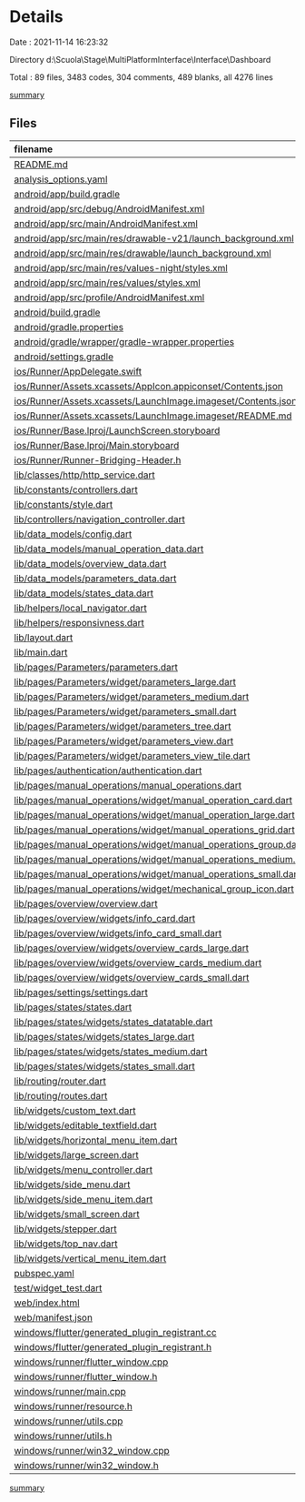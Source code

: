 # Details

Date : 2021-11-14 16:23:32

Directory d:\Scuola\Stage\MultiPlatformInterface\Interface\Dashboard

Total : 89 files,  3483 codes, 304 comments, 489 blanks, all 4276 lines

[summary](results.md)

## Files
| filename | language | code | comment | blank | total |
| :--- | :--- | ---: | ---: | ---: | ---: |
| [README.md](/README.md) | Markdown | 10 | 0 | 7 | 17 |
| [analysis_options.yaml](/analysis_options.yaml) | YAML | 3 | 23 | 4 | 30 |
| [android/app/build.gradle](/android/app/build.gradle) | Groovy | 53 | 3 | 13 | 69 |
| [android/app/src/debug/AndroidManifest.xml](/android/app/src/debug/AndroidManifest.xml) | XML | 4 | 3 | 1 | 8 |
| [android/app/src/main/AndroidManifest.xml](/android/app/src/main/AndroidManifest.xml) | XML | 31 | 12 | 3 | 46 |
| [android/app/src/main/res/drawable-v21/launch_background.xml](/android/app/src/main/res/drawable-v21/launch_background.xml) | XML | 4 | 7 | 2 | 13 |
| [android/app/src/main/res/drawable/launch_background.xml](/android/app/src/main/res/drawable/launch_background.xml) | XML | 4 | 7 | 2 | 13 |
| [android/app/src/main/res/values-night/styles.xml](/android/app/src/main/res/values-night/styles.xml) | XML | 9 | 9 | 1 | 19 |
| [android/app/src/main/res/values/styles.xml](/android/app/src/main/res/values/styles.xml) | XML | 9 | 9 | 1 | 19 |
| [android/app/src/profile/AndroidManifest.xml](/android/app/src/profile/AndroidManifest.xml) | XML | 4 | 3 | 1 | 8 |
| [android/build.gradle](/android/build.gradle) | Groovy | 25 | 0 | 5 | 30 |
| [android/gradle.properties](/android/gradle.properties) | Properties | 3 | 0 | 1 | 4 |
| [android/gradle/wrapper/gradle-wrapper.properties](/android/gradle/wrapper/gradle-wrapper.properties) | Properties | 5 | 1 | 1 | 7 |
| [android/settings.gradle](/android/settings.gradle) | Groovy | 8 | 0 | 4 | 12 |
| [ios/Runner/AppDelegate.swift](/ios/Runner/AppDelegate.swift) | Swift | 12 | 0 | 2 | 14 |
| [ios/Runner/Assets.xcassets/AppIcon.appiconset/Contents.json](/ios/Runner/Assets.xcassets/AppIcon.appiconset/Contents.json) | JSON | 122 | 0 | 1 | 123 |
| [ios/Runner/Assets.xcassets/LaunchImage.imageset/Contents.json](/ios/Runner/Assets.xcassets/LaunchImage.imageset/Contents.json) | JSON | 23 | 0 | 1 | 24 |
| [ios/Runner/Assets.xcassets/LaunchImage.imageset/README.md](/ios/Runner/Assets.xcassets/LaunchImage.imageset/README.md) | Markdown | 3 | 0 | 2 | 5 |
| [ios/Runner/Base.lproj/LaunchScreen.storyboard](/ios/Runner/Base.lproj/LaunchScreen.storyboard) | XML | 36 | 1 | 1 | 38 |
| [ios/Runner/Base.lproj/Main.storyboard](/ios/Runner/Base.lproj/Main.storyboard) | XML | 25 | 1 | 1 | 27 |
| [ios/Runner/Runner-Bridging-Header.h](/ios/Runner/Runner-Bridging-Header.h) | C++ | 1 | 0 | 1 | 2 |
| [lib/classes/http/http_service.dart](/lib/classes/http/http_service.dart) | Dart | 55 | 7 | 8 | 70 |
| [lib/constants/controllers.dart](/lib/constants/controllers.dart) | Dart | 4 | 0 | 3 | 7 |
| [lib/constants/style.dart](/lib/constants/style.dart) | Dart | 11 | 3 | 3 | 17 |
| [lib/controllers/navigation_controller.dart](/lib/controllers/navigation_controller.dart) | Dart | 10 | 0 | 4 | 14 |
| [lib/data_models/config.dart](/lib/data_models/config.dart) | Dart | 3 | 0 | 2 | 5 |
| [lib/data_models/manual_operation_data.dart](/lib/data_models/manual_operation_data.dart) | Dart | 63 | 0 | 17 | 80 |
| [lib/data_models/overview_data.dart](/lib/data_models/overview_data.dart) | Dart | 5 | 0 | 2 | 7 |
| [lib/data_models/parameters_data.dart](/lib/data_models/parameters_data.dart) | Dart | 70 | 0 | 21 | 91 |
| [lib/data_models/states_data.dart](/lib/data_models/states_data.dart) | Dart | 36 | 2 | 7 | 45 |
| [lib/helpers/local_navigator.dart](/lib/helpers/local_navigator.dart) | Dart | 9 | 0 | 2 | 11 |
| [lib/helpers/responsivness.dart](/lib/helpers/responsivness.dart) | Dart | 49 | 1 | 9 | 59 |
| [lib/layout.dart](/lib/layout.dart) | Dart | 25 | 0 | 3 | 28 |
| [lib/main.dart](/lib/main.dart) | Dart | 48 | 3 | 6 | 57 |
| [lib/pages/Parameters/parameters.dart](/lib/pages/Parameters/parameters.dart) | Dart | 44 | 0 | 3 | 47 |
| [lib/pages/Parameters/widget/parameters_large.dart](/lib/pages/Parameters/widget/parameters_large.dart) | Dart | 9 | 0 | 3 | 12 |
| [lib/pages/Parameters/widget/parameters_medium.dart](/lib/pages/Parameters/widget/parameters_medium.dart) | Dart | 9 | 0 | 3 | 12 |
| [lib/pages/Parameters/widget/parameters_small.dart](/lib/pages/Parameters/widget/parameters_small.dart) | Dart | 8 | 0 | 4 | 12 |
| [lib/pages/Parameters/widget/parameters_tree.dart](/lib/pages/Parameters/widget/parameters_tree.dart) | Dart | 153 | 1 | 11 | 165 |
| [lib/pages/Parameters/widget/parameters_view.dart](/lib/pages/Parameters/widget/parameters_view.dart) | Dart | 83 | 0 | 9 | 92 |
| [lib/pages/Parameters/widget/parameters_view_tile.dart](/lib/pages/Parameters/widget/parameters_view_tile.dart) | Dart | 50 | 0 | 4 | 54 |
| [lib/pages/authentication/authentication.dart](/lib/pages/authentication/authentication.dart) | Dart | 27 | 0 | 3 | 30 |
| [lib/pages/manual_operations/manual_operations.dart](/lib/pages/manual_operations/manual_operations.dart) | Dart | 51 | 0 | 2 | 53 |
| [lib/pages/manual_operations/widget/manual_operation_card.dart](/lib/pages/manual_operations/widget/manual_operation_card.dart) | Dart | 96 | 0 | 5 | 101 |
| [lib/pages/manual_operations/widget/manual_operation_large.dart](/lib/pages/manual_operations/widget/manual_operation_large.dart) | Dart | 12 | 0 | 3 | 15 |
| [lib/pages/manual_operations/widget/manual_operations_grid.dart](/lib/pages/manual_operations/widget/manual_operations_grid.dart) | Dart | 75 | 4 | 8 | 87 |
| [lib/pages/manual_operations/widget/manual_operations_group.dart](/lib/pages/manual_operations/widget/manual_operations_group.dart) | Dart | 102 | 12 | 7 | 121 |
| [lib/pages/manual_operations/widget/manual_operations_medium.dart](/lib/pages/manual_operations/widget/manual_operations_medium.dart) | Dart | 11 | 0 | 3 | 14 |
| [lib/pages/manual_operations/widget/manual_operations_small.dart](/lib/pages/manual_operations/widget/manual_operations_small.dart) | Dart | 12 | 0 | 3 | 15 |
| [lib/pages/manual_operations/widget/mechanical_group_icon.dart](/lib/pages/manual_operations/widget/mechanical_group_icon.dart) | Dart | 115 | 1 | 4 | 120 |
| [lib/pages/overview/overview.dart](/lib/pages/overview/overview.dart) | Dart | 45 | 0 | 2 | 47 |
| [lib/pages/overview/widgets/info_card.dart](/lib/pages/overview/widgets/info_card.dart) | Dart | 66 | 0 | 4 | 70 |
| [lib/pages/overview/widgets/info_card_small.dart](/lib/pages/overview/widgets/info_card_small.dart) | Dart | 49 | 0 | 4 | 53 |
| [lib/pages/overview/widgets/overview_cards_large.dart](/lib/pages/overview/widgets/overview_cards_large.dart) | Dart | 62 | 0 | 4 | 66 |
| [lib/pages/overview/widgets/overview_cards_medium.dart](/lib/pages/overview/widgets/overview_cards_medium.dart) | Dart | 71 | 0 | 5 | 76 |
| [lib/pages/overview/widgets/overview_cards_small.dart](/lib/pages/overview/widgets/overview_cards_small.dart) | Dart | 64 | 0 | 4 | 68 |
| [lib/pages/settings/settings.dart](/lib/pages/settings/settings.dart) | Dart | 27 | 0 | 3 | 30 |
| [lib/pages/states/states.dart](/lib/pages/states/states.dart) | Dart | 44 | 0 | 2 | 46 |
| [lib/pages/states/widgets/states_datatable.dart](/lib/pages/states/widgets/states_datatable.dart) | Dart | 158 | 13 | 13 | 184 |
| [lib/pages/states/widgets/states_large.dart](/lib/pages/states/widgets/states_large.dart) | Dart | 96 | 6 | 6 | 108 |
| [lib/pages/states/widgets/states_medium.dart](/lib/pages/states/widgets/states_medium.dart) | Dart | 0 | 0 | 1 | 1 |
| [lib/pages/states/widgets/states_small.dart](/lib/pages/states/widgets/states_small.dart) | Dart | 45 | 0 | 3 | 48 |
| [lib/routing/router.dart](/lib/routing/router.dart) | Dart | 30 | 0 | 9 | 39 |
| [lib/routing/routes.dart](/lib/routing/routes.dart) | Dart | 14 | 0 | 2 | 16 |
| [lib/widgets/custom_text.dart](/lib/widgets/custom_text.dart) | Dart | 18 | 0 | 4 | 22 |
| [lib/widgets/editable_textfield.dart](/lib/widgets/editable_textfield.dart) | Dart | 50 | 0 | 5 | 55 |
| [lib/widgets/horizontal_menu_item.dart](/lib/widgets/horizontal_menu_item.dart) | Dart | 61 | 1 | 3 | 65 |
| [lib/widgets/large_screen.dart](/lib/widgets/large_screen.dart) | Dart | 18 | 0 | 4 | 22 |
| [lib/widgets/menu_controller.dart](/lib/widgets/menu_controller.dart) | Dart | 49 | 0 | 14 | 63 |
| [lib/widgets/side_menu.dart](/lib/widgets/side_menu.dart) | Dart | 74 | 3 | 5 | 82 |
| [lib/widgets/side_menu_item.dart](/lib/widgets/side_menu_item.dart) | Dart | 24 | 0 | 3 | 27 |
| [lib/widgets/small_screen.dart](/lib/widgets/small_screen.dart) | Dart | 9 | 0 | 3 | 12 |
| [lib/widgets/stepper.dart](/lib/widgets/stepper.dart) | Dart | 54 | 2 | 3 | 59 |
| [lib/widgets/top_nav.dart](/lib/widgets/top_nav.dart) | Dart | 93 | 1 | 3 | 97 |
| [lib/widgets/vertical_menu_item.dart](/lib/widgets/vertical_menu_item.dart) | Dart | 62 | 0 | 3 | 65 |
| [pubspec.yaml](/pubspec.yaml) | YAML | 29 | 58 | 15 | 102 |
| [test/widget_test.dart](/test/widget_test.dart) | Dart | 14 | 10 | 7 | 31 |
| [web/index.html](/web/index.html) | HTML | 79 | 17 | 6 | 102 |
| [web/manifest.json](/web/manifest.json) | JSON | 35 | 0 | 1 | 36 |
| [windows/flutter/generated_plugin_registrant.cc](/windows/flutter/generated_plugin_registrant.cc) | C++ | 3 | 4 | 5 | 12 |
| [windows/flutter/generated_plugin_registrant.h](/windows/flutter/generated_plugin_registrant.h) | C++ | 5 | 5 | 6 | 16 |
| [windows/runner/flutter_window.cpp](/windows/runner/flutter_window.cpp) | C++ | 45 | 4 | 13 | 62 |
| [windows/runner/flutter_window.h](/windows/runner/flutter_window.h) | C++ | 20 | 5 | 9 | 34 |
| [windows/runner/main.cpp](/windows/runner/main.cpp) | C++ | 30 | 4 | 10 | 44 |
| [windows/runner/resource.h](/windows/runner/resource.h) | C++ | 9 | 6 | 2 | 17 |
| [windows/runner/utils.cpp](/windows/runner/utils.cpp) | C++ | 53 | 2 | 10 | 65 |
| [windows/runner/utils.h](/windows/runner/utils.h) | C++ | 8 | 6 | 6 | 20 |
| [windows/runner/win32_window.cpp](/windows/runner/win32_window.cpp) | C++ | 183 | 15 | 48 | 246 |
| [windows/runner/win32_window.h](/windows/runner/win32_window.h) | C++ | 48 | 29 | 22 | 99 |

[summary](results.md)